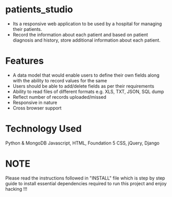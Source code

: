 patients_studio
===============

* Its a responsive web application to be used by a hospital for managing their patients.
* Record the information about each patient and based on patient diagnosis and history, store additional information about each patient.

Features
=========
* A data model that would enable users to define their own fields along with the ability to record values for the same
* Users should be able to add/delete fields as per their requirements
* Ability to read files of different formats e.g. XLS, TXT, JSON, SQL dump
* Reflect number of records uploaded/missed
* Responsive in nature
* Cross browser support


Technology Used 
================

Python & MongoDB
Javascript,  HTML, Foundation 5 CSS, jQuery,  Django  

NOTE 
=====

Please read the instructions followed in "INSTALL" file which is step by step guide to install essential dependencies required to run this project and enjoy hacking !!! 

